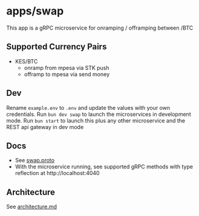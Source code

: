 # apps/swap

This app is a gRPC microservice for onramping / offramping between <currency>/BTC

## Supported Currency Pairs

- KES/BTC
  - onramp from mpesa via STK push
  - offramp to mpesa via send money

## Dev

Rename `example.env` to `.env` and update the values with your own credentials.
Run `bun dev swap` to launch the microservices in development mode.
Run `bun start` to launch this plus any other microservice and the REST api gateway in dev mode 

## Docs

- See [swap.proto](../../proto/swap.proto)
- With the microservice running, see supported gRPC methods with type reflection at http://localhost:4040

## Architecture

See [architecture.md](docs/architecture.md)
